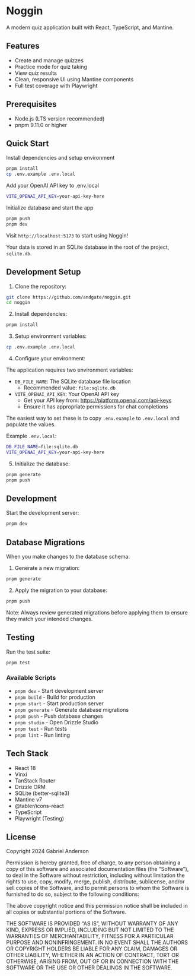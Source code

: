 # Noggin

A modern quiz application built with React, TypeScript, and Mantine.

## Features

-   Create and manage quizzes
-   Practice mode for quiz taking
-   View quiz results
-   Clean, responsive UI using Mantine components
-   Full test coverage with Playwright

## Prerequisites

-   Node.js (LTS version recommended)
-   pnpm 9.11.0 or higher

## Quick Start

Install dependencies and setup environment

```bash
pnpm install
cp .env.example .env.local
```

Add your OpenAI API key to .env.local

```bash
VITE_OPENAI_API_KEY=your-api-key-here
```

Initialize database and start the app

```bash
pnpm push
pnpm dev
```

Visit `http://localhost:5173` to start using Noggin!

Your data is stored in an SQLite database in the root of the project, `sqlite.db`.

## Development Setup

1. Clone the repository:

```bash
git clone https://github.com/andgate/noggin.git
cd noggin
```

2. Install dependencies:

```bash
pnpm install
```

3. Setup environment variables:

```bash
cp .env.example .env.local
```

4. Configure your environment:

The application requires two environment variables:

-   `DB_FILE_NAME`: The SQLite database file location
    -   Recommended value: `file:sqlite.db`
-   `VITE_OPENAI_API_KEY`: Your OpenAI API key
    -   Get your API key from: https://platform.openai.com/api-keys
    -   Ensure it has appropriate permissions for chat completions

The easiest way to set these is to copy `.env.example` to `.env.local` and populate the values.

Example `.env.local`:

```bash
DB_FILE_NAME=file:sqlite.db
VITE_OPENAI_API_KEY=your-api-key-here
```

5. Initialize the database:

```bash
pnpm generate
pnpm push
```

## Development

Start the development server:

```bash
pnpm dev
```

## Database Migrations

When you make changes to the database schema:

1. Generate a new migration:

```bash
pnpm generate
```

2. Apply the migration to your database:

```bash
pnpm push
```

Note: Always review generated migrations before applying them to ensure they match your intended changes.

## Testing

Run the test suite:

```bash
pnpm test
```

### Available Scripts

-   `pnpm dev` - Start development server
-   `pnpm build` - Build for production
-   `pnpm start` - Start production server
-   `pnpm generate` - Generate database migrations
-   `pnpm push` - Push database changes
-   `pnpm studio` - Open Drizzle Studio
-   `pnpm test` - Run tests
-   `pnpm lint` - Run linting

## Tech Stack

-   React 18
-   Vinxi
-   TanStack Router
-   Drizzle ORM
-   SQLite (better-sqlite3)
-   Mantine v7
-   @tabler/icons-react
-   TypeScript
-   Playwright (Testing)

## License

Copyright 2024 Gabriel Anderson

Permission is hereby granted, free of charge, to any person obtaining a copy of this software and associated documentation files (the “Software”), to deal in the Software without restriction, including without limitation the rights to use, copy, modify, merge, publish, distribute, sublicense, and/or sell copies of the Software, and to permit persons to whom the Software is furnished to do so, subject to the following conditions:

The above copyright notice and this permission notice shall be included in all copies or substantial portions of the Software.

THE SOFTWARE IS PROVIDED “AS IS”, WITHOUT WARRANTY OF ANY KIND, EXPRESS OR IMPLIED, INCLUDING BUT NOT LIMITED TO THE WARRANTIES OF MERCHANTABILITY, FITNESS FOR A PARTICULAR PURPOSE AND NONINFRINGEMENT. IN NO EVENT SHALL THE AUTHORS OR COPYRIGHT HOLDERS BE LIABLE FOR ANY CLAIM, DAMAGES OR OTHER LIABILITY, WHETHER IN AN ACTION OF CONTRACT, TORT OR OTHERWISE, ARISING FROM, OUT OF OR IN CONNECTION WITH THE SOFTWARE OR THE USE OR OTHER DEALINGS IN THE SOFTWARE.

```

```
